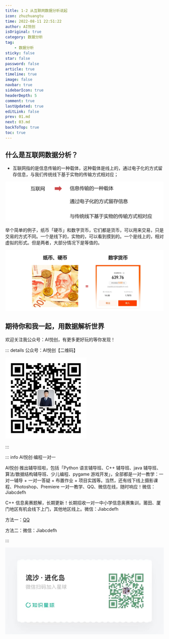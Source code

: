 ```yaml
---
title: 1-2 从互联网数据分析说起
icon: zhuzhuangtu
time: 2022-08-11 22:51:22
author: AI悦创
isOriginal: true
category: 数据分析
tag:
    - 数据分析
sticky: false
star: false
password: false
article: true
timeline: true
image: false
navbar: true
sidebarIcon: true
headerDepth: 5
comment: true
lastUpdated: true
editLink: false
prev: 01.md
next: 03.md
backToTop: true
toc: true
---
```


## 什么是互联网数据分析？

- 互联网指的是信息传输的一种载体，这种载体是线上的，通过电子化的方式留存信息，与我们传统线下基于实物的传输方式相对应；

![image-20220811230330512](./02.assets/image-20220811230330512.png)



举个简单的例子，纸币「硬币」和数字货币，它们都是货币，可以用来交易，只是交易的方式不同。一个是线下的，实物的，可以看到摸到的。一个是线上的，相对虚拟的形式。但是两者，大部分情况下是等值的。

![image-20220811231048427](./02.assets/image-20220811231048427.png)













## 期待你和我一起，用数据解析世界

欢迎关注我公众号：AI悦创，有更多更好玩的等你发现！

::: details 公众号：AI悦创【二维码】

![](/gzh.jpg)

:::

::: info AI悦创·编程一对一

AI悦创·推出辅导班啦，包括「Python 语言辅导班、C++ 辅导班、java 辅导班、算法/数据结构辅导班、少儿编程、pygame 游戏开发」，全部都是一对一教学：一对一辅导 + 一对一答疑 + 布置作业 + 项目实践等。当然，还有线下线上摄影课程、Photoshop、Premiere 一对一教学、QQ、微信在线，随时响应！微信：Jiabcdefh

C++ 信息奥赛题解，长期更新！长期招收一对一中小学信息奥赛集训，莆田、厦门地区有机会线下上门，其他地区线上。微信：Jiabcdefh

方法一：[QQ](http://wpa.qq.com/msgrd?v=3&uin=1432803776&site=qq&menu=yes)

方法二：微信：Jiabcdefh

:::

![](/zsxq.jpg)

















